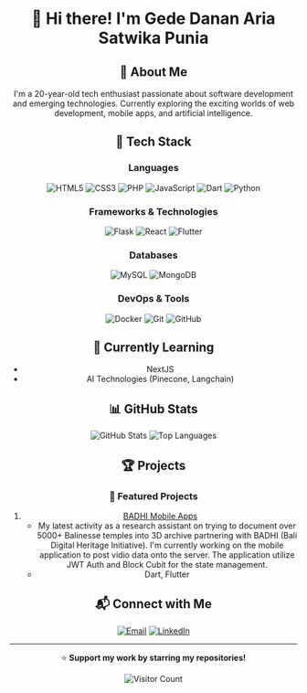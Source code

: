 <div align="center">

# 👋 Hi there! I'm Gede Danan Aria Satwika Punia

## 🌟 About Me
I'm a 20-year-old tech enthusiast passionate about software development and emerging technologies. Currently exploring the exciting worlds of web development, mobile apps, and artificial intelligence.

## 🚀 Tech Stack
### Languages
![HTML5](https://img.shields.io/badge/HTML5-E34F26?style=for-the-badge&logo=html5&logoColor=white)
![CSS3](https://img.shields.io/badge/CSS3-1572B6?style=for-the-badge&logo=css3&logoColor=white)
![PHP](https://img.shields.io/badge/PHP-777BB4?style=for-the-badge&logo=php&logoColor=white)
![JavaScript](https://img.shields.io/badge/JavaScript-F7DF1E?style=for-the-badge&logo=javascript&logoColor=black)
![Dart](https://img.shields.io/badge/Dart-0175C2?style=for-the-badge&logo=dart&logoColor=white)
![Python](https://img.shields.io/badge/Python-3776AB?style=for-the-badge&logo=python&logoColor=white)

### Frameworks & Technologies
![Flask](https://img.shields.io/badge/Flask-000000?style=for-the-badge&logo=flask&logoColor=white)
![React](https://img.shields.io/badge/React-20232A?style=for-the-badge&logo=react&logoColor=61DAFB)
![Flutter](https://img.shields.io/badge/Flutter-02569B?style=for-the-badge&logo=flutter&logoColor=white)

### Databases
![MySQL](https://img.shields.io/badge/MySQL-00000F?style=for-the-badge&logo=mysql&logoColor=white)
![MongoDB](https://img.shields.io/badge/MongoDB-4EA94B?style=for-the-badge&logo=mongodb&logoColor=white)

### DevOps & Tools
![Docker](https://img.shields.io/badge/Docker-2CA5E0?style=for-the-badge&logo=docker&logoColor=white)
![Git](https://img.shields.io/badge/Git-F05032?style=for-the-badge&logo=git&logoColor=white)
![GitHub](https://img.shields.io/badge/GitHub-100000?style=for-the-badge&logo=github&logoColor=white)

## 🌱 Currently Learning
- NextJS
- AI Technologies (Pinecone, Langchain)

## 📊 GitHub Stats
![GitHub Stats](https://github-readme-stats.vercel.app/api?username=ArChildGit&show_icons=true&theme=radical)
![Top Languages](https://github-readme-stats.vercel.app/api/top-langs/?username=ArChildGit&layout=compact&theme=radical)

## 🏆 Projects
### 🚀 Featured Projects
1. [BADHI Mobile Apps](https://github.com/ArChildGit/project1)
   - My latest activity as a research assistant on trying to document over 5000+ Balinesse temples into 3D archive partnering with BADHI (Bali Digital Heritage Initiative). I'm currently working on the mobile application to post vidio data onto the server. The application utilize JWT Auth and Block Cubit for the state management.
   - Dart, Flutter

## 📬 Connect with Me
[![Email](https://img.shields.io/badge/Email-D14836?style=for-the-badge&logo=gmail&logoColor=white)](mailto:dananfokus@gmail.com)
[![LinkedIn](https://img.shields.io/badge/LinkedIn-0077B5?style=for-the-badge&logo=linkedin&logoColor=white)](https://www.linkedin.com/in/danan-satwika/)

---

⭐ **Support my work by starring my repositories!**

![Visitor Count](https://visitor-badge.laobi.icu/badge?page_id=ArChildGit.ArChildGit)

</div>
